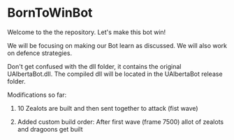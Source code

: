 BornToWinBot
============

Welcome to the the repository. Let's make this bot win!

We will be focusing on making our Bot learn as discussed. We will also work on defence strategies.

Don't get confused with the dll folder, it contains the original UAlbertaBot.dll. The compiled dll will be located in the UAlbertaBot release folder.

Modifications so far:

1) 10 Zealots are built and then sent together to attack (fist wave)

2) Added custom build order: After first wave (frame 7500) allot of zealots and dragoons get built 
